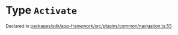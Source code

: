 # Type `Activate`
<sub>Declared in [packages/sdk/app-framework/src/plugins/common/navigation.ts:55](https://github.com/dxos/dxos/blob/235256b25/packages/sdk/app-framework/src/plugins/common/navigation.ts#L55)</sub>






